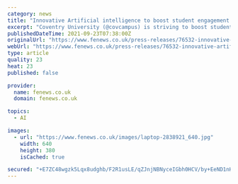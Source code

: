 ```yaml
---
category: news
title: "Innovative Artificial intelligence to boost student engagement and wellbeing at Coventry University"
excerpt: "Coventry University (@covcampus) is striving to boost student achievement and mental wellbeing by using innovative Artificial Intelligence (AI) to improve its student services."
publishedDateTime: 2021-09-23T07:38:00Z
originalUrl: "https://www.fenews.co.uk/press-releases/76532-innovative-artificial-intelligence-to-boost-student-engagement-and-wellbeing-at-coventry-university"
webUrl: "https://www.fenews.co.uk/press-releases/76532-innovative-artificial-intelligence-to-boost-student-engagement-and-wellbeing-at-coventry-university"
type: article
quality: 23
heat: 23
published: false

provider:
  name: fenews.co.uk
  domain: fenews.co.uk

topics:
  - AI

images:
  - url: "https://www.fenews.co.uk/images/laptop-2838921_640.jpg"
    width: 640
    height: 380
    isCached: true

secured: "+E7ZC48wgzk5Lqx8udghb/F2R1usLE/qZJnjNBNyceIGbh0HCV/by+EeND1nHtiigfeW5VehEXBnDdfovPB212ceUWp7l5U5DKq4udaNlSPen5ZYqN4JQODRmcRsT5XZSI6iZVjdQwaWZU8jDVzehHxLSFE70ywqVw4qKWdjllUciDo3Agufuqxg3T060WJT65I71kqGtCHheY8eUK+heQMp5eUTaCOMppwZyQlugvdKv9g27UTLzvdwzQkjtSxuGBqQWXHDsfX4ThoytYNIqwHOVFGaTW0X8omak5qVJATlRTspf5Ro1S420lN0SiYjNwVcnmrbypWz11ucgejHWowDbxtQEi+Za8SWytcU4iY=;LkYeTBuxTXJGrfkZDSHmpg=="
---
```


